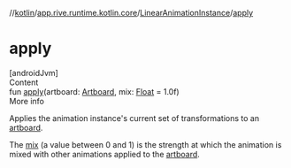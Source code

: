 //[kotlin](../../../index.md)/[app.rive.runtime.kotlin.core](../index.md)/[LinearAnimationInstance](index.md)/[apply](apply.md)



# apply  
[androidJvm]  
Content  
fun [apply](apply.md)(artboard: [Artboard](../-artboard/index.md), mix: [Float](https://kotlinlang.org/api/latest/jvm/stdlib/kotlin/-float/index.html) = 1.0f)  
More info  


Applies the animation instance's current set of transformations to an [artboard](apply.md).



The [mix](apply.md) (a value between 0 and 1) is the strength at which the animation is mixed with other animations applied to the [artboard](apply.md).

  



